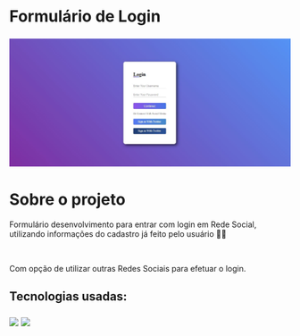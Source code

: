 # Formulário  de Login

###
![alt text](https://github.com/leogonccalves/Form_login/blob/Origem/form.JPG)
<h1>Sobre o projeto</h1>
<p>Formulário desenvolvimento para entrar com login em Rede Social, utilizando informações do cadastro já feito pelo usuário 🧑‍💻</p><br>
<p>Com opção de utilizar outras Redes Sociais para efetuar o login.</p>

<h2>Tecnologias usadas: </h><p>

<img src="https://img.icons8.com/color/48/000000/html-5--v1.png"> <img src="https://img.icons8.com/color/48/000000/css3.png">



